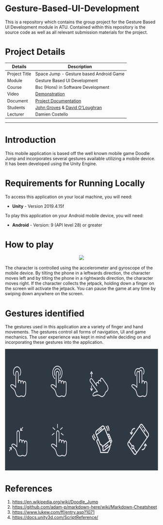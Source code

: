 # Gesture-Based-UI-Development

This is a repository which contains the group project for the Gesture Based UI Development module in ATU. Contained within this repository is the source code as well
as all relevant submission materials for the project.

# Project Details

| Details | Description |
| ----------- | ----------- |
| Project Title | Space Jump - Gesture based Android Game  |
| Module | Gesture Based UI Development |
| Course | Bsc (Hons) in Software Development |
| Video | [Demonstration](https://github.com/johngroves1/Gesture-Based-UI-Development/tree/master/Documentation/Video) |
| Document | [Project Documentation](https://github.com/johngroves1/Gesture-Based-UI-Development/tree/master/Documentation/Documentation) |
| Students | [John Groves](https://github.com/johngroves1) & [David O'Loughran](https://github.com/DavidOLoughran) |
| Lecturer | Damien Costello |

---
# Introduction
This mobile application is based off the well known mobile game Doodle Jump and incorporates several gestures available utilizing a mobile device. It has been developed using the Unity Engine.


# Requirements for Running Locally
To access this application on your local machine, you will need:
* **Unity** - Version 2019.4.15f

To play this application on your Android mobile device, you will need:
* **Android** - Version: 9 (API level 28) or greater


# How to play

<p align="center">
<img src="https://github.com/johngroves1/Gesture-Based-UI-Development/blob/master/Documentation/Images/gameplaygif.gif" widght = "600" height = "700">
</p>

The character is controlled using the accelerometer	and gyroscope of the mobile device. By tilting the phone in a leftwards direction, the character moves left and by tilting the phone in a rightwards direction, the character moves right. If the character collects the jetpack, holding down a finger on the screen will activate the jetpack. You can pause the game at any time by swiping down anywhere on the screen.

# Gestures identified
The gestures used in this application are a variety of finger and hand movements. The gestures control all forms of navigation, UI and game mechanics. The user experience was kept in mind while deciding on and incorporating these gestures into the application.

<p align="center">
<img src="https://github.com/johngroves1/Gesture-Based-UI-Development/blob/master/Documentation/Images/UsedGestures.png" height = "400">
</p>

# References
1. https://en.wikipedia.org/wiki/Doodle_Jump
2. https://github.com/adam-p/markdown-here/wiki/Markdown-Cheatsheet
3. https://www.lukew.com/ff/entry.asp?1071
4. https://docs.unity3d.com/ScriptReference/
